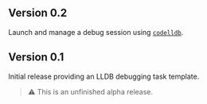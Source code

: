 ## Version 0.2

Launch and manage a debug session using [`codelldb`](https://github.com/vadimcn/codelldb#readme).

## Version 0.1

Initial release providing an LLDB debugging task template.

> ⚠️ This is an unfinished alpha release.
